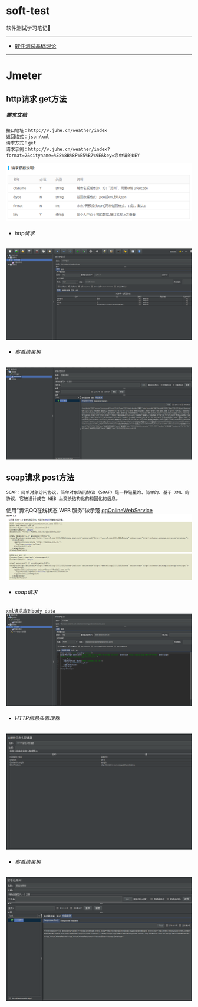 # soft-test
软件测试学习笔记:thought_balloon:
 
  
 
---
* [软件测试基础理论](https://github.com/c-disk/soft-test/blob/master/%E8%BD%AF%E4%BB%B6%E6%B5%8B%E8%AF%95%E5%9F%BA%E7%A1%80.png)
---
# Jmeter

## http请求  get方法
##### 需求文档
    接口地址：http://v.juhe.cn/weather/index
    返回格式：json/xml
    请求方式：get
    请求示例：http://v.juhe.cn/weather/index?format=2&cityname=%E8%8B%8F%E5%B7%9E&key=您申请的KEY
![](https://github.com/c-disk/soft-test/blob/master/接口参数.png)

- ###### http请求
![](https://github.com/c-disk/soft-test/blob/master/Jmeter%20http%E8%AF%B7%E6%B1%82.png)
- ###### 察看结果树
![](https://github.com/c-disk/soft-test/blob/master/%E6%9F%A5%E7%9C%8B%E6%A0%91%E7%BB%93%E6%9E%9C.png)

## soap请求  post方法
`SOAP：简单对象访问协议，简单对象访问协议（SOAP）是一种轻量的、简单的、基于 XML 的协议，它被设计成在 WEB 上交换结构化的和固化的信息。`

使用“腾讯QQ在线状态 WEB 服务”做示范
[qqOnlineWebService](http://www.webxml.com.cn/webservices/qqonlinewebservice.asmx)
![](https://github.com/c-disk/soft-test/blob/master/qqOnlineWebService.png)



- ###### soap请求
`xml请求放到body data`
![](https://github.com/c-disk/soft-test/blob/master/soap%E8%AF%B7%E6%B1%82.png)
- ###### HTTP信息头管理器
![](https://github.com/c-disk/soft-test/blob/master/%E4%BF%A1%E6%81%AF%E5%A4%B4%E7%AE%A1%E7%90%86%E5%99%A8.png)
- ###### 察看结果树
![](https://github.com/c-disk/soft-test/blob/master/%E5%AF%9F%E7%9C%8B%E7%BB%93%E6%9E%9C%E6%A0%91.png)
